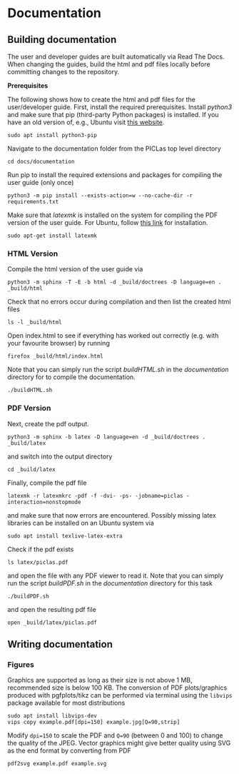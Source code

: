 # Documentation

## Building documentation

The user and developer guides are built automatically via Read The Docs.
When changing the guides, build the html and pdf files locally before committing changes to the repository.

**Prerequisites**

The following shows how to create the html and pdf files for the user/developer guide.
First, install the required prerequisites. Install *python3* and make sure that pip (third-party Python packages) is installed.
If you have an old version of, e.g., Ubuntu visit [this website](https://phoenixnap.com/kb/how-to-install-python-3-ubuntu).

    sudo apt install python3-pip

Navigate to the documentation folder from the PICLas top level directory

    cd docs/documentation

Run pip to install the required extensions and packages for compiling the user guide (only once)

    python3 -m pip install --exists-action=w --no-cache-dir -r requirements.txt

Make sure that *latexmk* is installed on the system for compiling the PDF version of the user guide. For Ubuntu, follow
[this link](https://zoomadmin.com/HowToInstall/UbuntuPackage/latexmk) for installation.

    sudo apt-get install latexmk


### HTML Version

Compile the html version of the user guide via

    python3 -m sphinx -T -E -b html -d _build/doctrees -D language=en . _build/html

Check that no errors occur during compilation and then list the created html files

    ls -l _build/html

Open index.html to see if everything has worked out correctly (e.g. with your favourite browser) by running

    firefox _build/html/index.html

Note that you can simply run the script *buildHTML.sh* in the *documentation* directory for to compile the documentation.

    ./buildHTML.sh

### PDF Version

Next, create the pdf output.

    python3 -m sphinx -b latex -D language=en -d _build/doctrees . _build/latex

and switch into the output directory

    cd _build/latex

Finally, compile the pdf file

    latexmk -r latexmkrc -pdf -f -dvi- -ps- -jobname=piclas -interaction=nonstopmode

and make sure that now errors are encountered.
Possibly missing latex libraries can be installed on an Ubuntu system via

    sudo apt install texlive-latex-extra

Check if the pdf exists

    ls latex/piclas.pdf

and open the file with any PDF viewer to read it.
Note that you can simply run the script *buildPDF.sh* in the *documentation* directory for this task

    ./buildPDF.sh

and open the resulting pdf file

    open _build/latex/piclas.pdf

## Writing documentation

### Figures

Graphics are supported as long as their size is not above 1 MB, recommended size is below 100 KB. The conversion of PDF plots/graphics produced with pgfplots/tikz can be performed via terminal using the `libvips` package available for most distributions

    sudo apt install libvips-dev
    vips copy example.pdf[dpi=150] example.jpg[Q=90,strip]

Modify `dpi=150` to scale the PDF and `Q=90` (between 0 and 100) to change the quality of the JPEG. Vector graphics might give better quality using SVG as the end format by converting from PDF

    pdf2svg example.pdf example.svg
